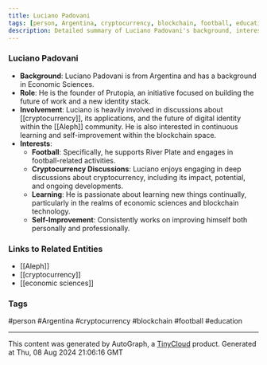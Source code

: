 ```yaml
---
title: Luciano Padovani
tags: [person, Argentina, cryptocurrency, blockchain, football, education]
description: Detailed summary of Luciano Padovani's background, interests, and involvement in the Aleph community, including his professional pursuits and personal hobbies.
---
```


### Luciano Padovani

- **Background**: Luciano Padovani is from Argentina and has a background in Economic Sciences.
- **Role**: He is the founder of Prutopia, an initiative focused on building the future of work and a new identity stack.
- **Involvement**: Luciano is heavily involved in discussions about [[cryptocurrency]], its applications, and the future of digital identity within the [[Aleph]] community. He is also interested in continuous learning and self-improvement within the blockchain space.
- **Interests**:
  - **Football**: Specifically, he supports River Plate and engages in football-related activities.
  - **Cryptocurrency Discussions**: Luciano enjoys engaging in deep discussions about cryptocurrency, including its impact, potential, and ongoing developments.
  - **Learning**: He is passionate about learning new things continually, particularly in the realms of economic sciences and blockchain technology.
  - **Self-Improvement**: Consistently works on improving himself both personally and professionally.

### Links to Related Entities

- [[Aleph]]
- [[cryptocurrency]]
- [[economic sciences]]

### Tags
#person #Argentina #cryptocurrency #blockchain #football #education

---
This content was generated by AutoGraph, a [TinyCloud](https://tinycloud.xyz/) product.
Generated at  Thu, 08 Aug 2024 21:06:16 GMT
